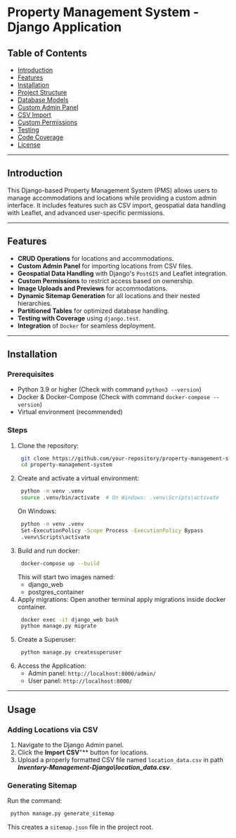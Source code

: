 # Property Management System - Django Application

## Table of Contents
- [Introduction](#introduction)
- [Features](#features)
- [Installation](#installation)
- [Project Structure](#project-structure)
- [Database Models](#database-models)
- [Custom Admin Panel](#custom-admin-panel)
- [CSV Import](#csv-import)
- [Custom Permissions](#custom-permissions)
- [Testing](#testing)
- [Code Coverage](#code-coverage)
- [License](#license)

---

## Introduction

This Django-based Property Management System (PMS) allows users to manage accommodations and locations while providing a custom admin interface. It includes features such as CSV import, geospatial data handling with Leaflet, and advanced user-specific permissions.

---

## Features

- **CRUD Operations** for locations and accommodations.
- **Custom Admin Panel** for importing locations from CSV files.
- **Geospatial Data Handling** with Django's `PostGIS` and Leaflet integration.
- **Custom Permissions** to restrict access based on ownership.
- **Image Uploads and Previews** for accommodations.
- **Dynamic Sitemap Generation** for all locations and their nested hierarchies.
- **Partitioned Tables** for optimized database handling.
- **Testing with Coverage** using `django.test`.
- **Integration** of `Docker` for seamless deployment.

---

## Installation

### Prerequisites
- Python 3.9 or higher (Check with command `python3 --version`)
- Docker & Docker-Compose (Check with command `docker-compose --version`)
- Virtual environment (recommended)

### Steps
1. Clone the repository:
   ```bash
    git clone https://github.com/your-repository/property-management-system.git
    cd property-management-system
   ```
2. Create and activate a virtual environment:
   ```bash
    python -m venv .venv
    source .venv/bin/activate  # On Windows: .venv\Scripts\activate
   ```
   On Windows:
   ```bash
    python -m venv .venv
    Set-ExecutionPolicy -Scope Process -ExecutionPolicy Bypass
    .venv\Scripts\activate
   ```
3. Build and run docker:
   ```bash
    docker-compose up --build
   ```
   This will start two images named:
   - django_web
   - postgres_container
4. Apply migrations:
   Open another terminal apply migrations inside docker container.
   ```bash
    docker exec -it django_web bash
    python manage.py migrate
   ```
5. Create a Superuser:
   ```bash
    python manage.py createsuperuser
   ```
6. Access the Application:
   - Admin panel: `http://localhost:8000/admin/`
   - User panel: `http://localhost:8000/`


---

## Usage

### Adding Locations via CSV
1. Navigate to the Django Admin panel.
2. Click the **Import CSV**"** button for locations.
3. Upload a properly formatted CSV file named `location_data.csv` in path ***Inventory-Management-Django\location_data.csv***.

### Generating Sitemap
Run the command:
   ```bash
    python manage.py generate_sitemap
   ```
This creates a `sitemap.json` file in the project root.
